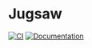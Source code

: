 # Jugsaw

[![CI](https://github.com/Jugsaw/Jugsaw/actions/workflows/juliaci.yml/badge.svg)](https://github.com/Jugsaw/Jugsaw/actions/workflows/juliaci.yml)
[![Documentation](https://img.shields.io/badge/docs-dev-blue.svg)](https://jugsaw.github.io/Jugsaw/)

